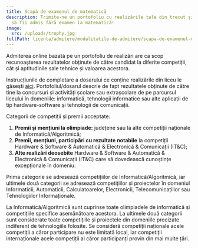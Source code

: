 ```yaml
---
title: Scapă de examenul de matematică
description: Trimite-ne un portofoliu cu realizările tale din trecut și ai șanse
  să fii admis fără examen la matematică!
image:
  src: /uploads/trophy.jpg
fullPath: licenta/admitere/modalitatile-de-admitere/scapa-de-examenul-de-matematica
---
```

Admiterea online bazată pe un portofoliu de realizări are ca scop recunoașterea rezultatelor obținute de către candidat la diferite competiții, cât și aptitudinile sale tehnice și valoarea acestora.

Instrucțiunile de completare a dosarului ce conține realizările din liceu le găsești [aici](https://www.upt.ro/img/files/2022-2023/Admitere/Licenta/2.6_Anexa_5-Adm_licenta_2023_Examen_online_bazat_pe_portofoliu_realiza%CC%86ri_AC_final.pdf). Portofoliul/dosarul descrie de fapt rezultatele obținute de către tine la concursuri și activități școlare sau extrașcolare de pe parcursul liceului în domeniile: informatică, tehnologii informatice sau alte aplicații de tip hardware-software și tehnologii de comunicații.

Categorii de competiții și premii acceptate:

1. **Premii și mențiuni la olimpiade:** județene sau la alte competiții naționale de Informatică/Algoritmică; 
2. **Premii, mențiuni, participări cu rezultate notabile** la competiții Hardware & Software & Automatică & Electronică & Comunicații (IT&C);
3. **Alte realizări deosebite** Hardware & Software & Automatică & Electronică & Comunicații (IT&C) care să dovedească cunoștințe excepționale în domeniu.

Prima categorie se adresează competițiilor de Informatică/Algoritmică, iar ultimele două categorii se adresează competițiilor și proiectelor în domeniul Informaticii, Automaticii, Calculatoarelor, Electronicii, Telecomunicațiilor sau Tehnologiilor Informaționale.

La Informatică/Algoritmică sunt cuprinse toate olimpiadele de informatică și competițiile specifice asemănătoare acestora. La ultimele două categorii sunt considerate toate competițiile și proiectele din domeniile precizate indiferent de tehnologiile folosite. Se consideră competiții naționale acele competiții a căror participare nu este limitată local, iar competiții internaționale acele competiții ai căror participanți provin din mai multe țări.

<Attachment label="Șablon Portofoliu" file="/uploads/portofoliu_numeprenume.docx"></Attachment>

<Attachment label="Exemplu de portofoliu completat" file="/uploads/portofoliu_popdana.pdf"></Attachment>

<Attachment label="Exemplu de dosar" file="/uploads/popdana.zip"></Attachment>